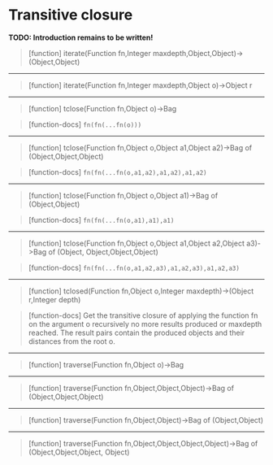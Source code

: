 # Transitive closure
**TODO: Introduction remains to be written!**
> [function]
> iterate(Function fn,Integer maxdepth,Object,Object)->(Object,Object)



___

> [function]
> iterate(Function fn,Integer maxdepth,Object o)->Object r



___

> [function]
> tclose(Function fn,Object o)->Bag

> [function-docs]
> `fn(fn(...fn(o)))` 



___

> [function]
> tclose(Function fn,Object o,Object a1,Object a2)->Bag of (Object,Object,Object)

> [function-docs]
> `fn(fn(...fn(o,a1,a2),a1,a2),a1,a2)` 



___

> [function]
> tclose(Function fn,Object o,Object a1)->Bag of (Object,Object)

> [function-docs]
> `fn(fn(...fn(o,a1),a1),a1)` 



___

> [function]
> tclose(Function fn,Object o,Object a1,Object a2,Object a3)->Bag of (Object,
      Object,Object,Object)

> [function-docs]
> `fn(fn(...fn(o,a1,a2,a3),a1,a2,a3),a1,a2,a3)` 



___

> [function]
> tclosed(Function fn,Object o,Integer maxdepth)->(Object r,Integer depth)

> [function-docs]
> Get the transitive closure of applying the function fn on the
>    argument o recursively no more results produced or maxdepth reached.
>    The result pairs contain the produced objects and their distances 
>    from the root o. 



___

> [function]
> traverse(Function fn,Object o)->Bag



___

> [function]
> traverse(Function fn,Object,Object,Object)->Bag of (Object,Object,Object)



___

> [function]
> traverse(Function fn,Object,Object)->Bag of (Object,Object)



___

> [function]
> traverse(Function fn,Object,Object,Object,Object)->Bag of (Object,Object,Object,
        Object)


